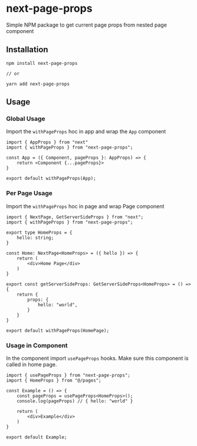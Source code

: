 # next-page-props

Simple NPM package to get current page props from nested page component

## Installation

```
npm install next-page-props

// or

yarn add next-page-props
```

## Usage

### Global Usage

Import the `withPageProps` hoc in app and wrap the `App` component

```
import { AppProps } from "next"
import { withPageProps } from "next-page-props";

const App = ({ Component, pageProps }: AppProps) => {
    return <Component {...pageProps}>
}

export default withPageProps(App);
```

### Per Page Usage

Import the `withPageProps` hoc in page and wrap Page component

```
import { NextPage, GetServerSideProps } from "next";
import { withPageProps } from "next-page-props";

export type HomeProps = {
    hello: string;
}

const Home: NextPage<HomeProps> = ({ hello }) => {
    return (
        <div>Home Page</div>
    )
}

export const getServerSideProps: GetServerSideProps<HomeProps> = () => {
    return {
        props: {
            hello: "world",
        }
    }
}

export default withPageProps(HomePage);
```

### Usage in Component

In the component import `usePageProps` hooks. Make sure this component is called in home page.

```
import { usePageProps } from "next-page-props";
import { HomeProps } from "@/pages";

const Example = () => {
    const pageProps = usePageProps<HomeProps>();
    console.log(pageProps) // { hello: "world" }

    return (
        <div>Example</div>
    )
}

export default Example;
```
